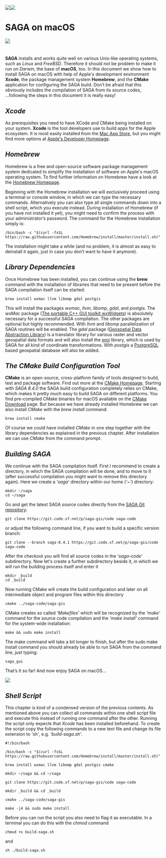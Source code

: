 
![](https://saga-gis.sourceforge.io/_images/logo_saga.png)![](https://saga-gis.sourceforge.io/_images/head_saga_title.png)
#
# __SAGA on macOS__

![](https://licensebuttons.net/l/by-nc-sa/3.0/88x31.png)
#
__SAGA__ installs and works quite well on various Unix-like operating systems, such as _Linux_ and _FreeBSD_. Therefore it should not be problem to make it run on _Darwin_, the base of __macOS__, too. In this document we show how to install SAGA on macOS with help of Apple's development environment __Xcode__, the package management system __Homebrew__, and the __CMake__ application for configuring the SAGA build. Don’t be afraid that this obviously includes the compilation of SAGA from its source codes, ...following the steps in this document it is really easy!

## ___Xcode___

As prerequisites you need to have XCode and CMake being installed on your system. __Xcode__ is the tool developers use to build apps for the Apple ecosystem. It is most easily installed from the [Mac App Store](https://www.apple.com/app-store/), but you might find more options at [Apple's Developer Homepage](https://developer.apple.com/xcode/).

## ___Homebrew___

Homebrew is a free and open-source software package management system dedicated to simplify the installation of software on Apple's macOS operating system. To find further information on Homebrew have a look at the [Homebrew Homepage](https://brew.sh).

Beginning with the Homebrew installation we will exclusively proceed using a terminal or console window, in which we can type the necessary commands. Alternatively you can also type all single commands down into a shell script, which you execute instead. During installation of Homebrew (if you have not installed it yet), you might need to confirm the process with your administrator’s password. The command for the Homebrew installation simply is:
```
/bin/bash -c "$(curl -fsSL https://raw.githubusercontent.com/Homebrew/install/master/install.sh)"
```
The installation might take a while (and no problem, it is almost as easy to deinstall it again, just in case you don’t want to have it anymore).

## ___Library Dependencies___

Once Homebrew has been installed, you can continue using the __brew__ command with the installation of libraries that need to be present before the SAGA compilation itself can be started:
```
brew install wxmac llvm libomp gdal postgis
```
This will install the packages _wxmac_, _llvm_, _libomp_, _gdal_, and _postgis_. The _wxMac_ package ([The portable C++ GUI toolkit wxWidgets](https://wxwidgets.org/)) is absolutely necessary for a successful SAGA compilation. The other packages are optional but highly recommended. With _llvm_ and _libomp_ parallelization of SAGA routines will be enabled. The _gdal_ package ([Geospatial Data Abstraction Library](https://gdal.org/))  is a translator library for various raster and vector geospatial data formats and will also install the [proj](https://proj.org/) library, which is used by SAGA for all kind of coordinate transformations. With _postgis_ a [PostgreSQL](https://www.postgresql.org/) based geospatial database will also be added.


## ___The CMake Build Configuration Tool___
__CMake__ is an open-source, cross-platform family of tools designed to build, test and package software. Find out more at the [CMake Homepage](https://cmake.org/). Starting with _SAGA 8.4.0_ the SAGA build configuration completely relies on CMake, which makes it pretty much easy to build SAGA on different platforms. You find pre-compiled CMake binaries for macOS available on the [CMake Download](https://cmake.org/download/) page. But because we have already installed Homebrew we can also install _CMake_ with the _brew install_ command:
```
brew install cmake
```
Of course we could have installed _CMake_ in one step together with the library dependencies as explained in the previous chapter. After installation we can use _CMake_ from the command prompt.


## ___Building SAGA___
We continue with the SAGA compilation itself. First I recommend to create a directory, in which the SAGA compilation will be done, and to move to it (after successful compilation you might want to remove this directory again). Here we create a _'saga'_ directory within our home (_'~'_) directory:
```
mkdir ~/saga
cd ~/saga
```
Go and get the latest SAGA source codes directly from the [SAGA Git repository](https://sourceforge.net/p/saga-gis/code/ci/master/tree/):
```
git clone https://git.code.sf.net/p/saga-gis/code saga-code
```
or adjust the following command line, if you want to build a specific version branch:
```
git clone --branch saga-8.4.1 https://git.code.sf.net/p/saga-gis/code saga-code 
```
After the checkout you will find all source codes in the _'saga-code'_ subdirectory. Now let's create a further subdirectory beside it, in which we will run the building process itself and enter it
```
mkdir _build
cd _build 
```
Now running CMake will create the build configuration and later on all intermediate object and program files within this directory
```
cmake ../saga-code/saga-gis 
```
CMake creates so called _'Makefiles'_ which will be recognized by the _'make'_ command for the source code compilation and the _'make install'_ command for the system-wide installation:
```
make && sudo make install
```
The make command will take a bit longer to finish, but after the sudo make install command you should already be able to run SAGA from the command line, just typing:
```
saga_gui
```
That’s it so far! And now enjoy SAGA on macOS...

![](https://saga-gis.sourceforge.io/_screenshots/macos/macos_saga_twi.jpg)

## ___Shell Script___
This chapter is kind of a condensed version of the previous contents. As mentioned above you can collect all commands within one shell script file and execute this instead of running one command after the other. Running the script only expects that _Xcode_ has been installed beforehand. To create the script copy the following commands to a new text file and change its file extension to _'sh'_, e.g. _'build-saga.sh'_.
```
#!/bin/bash

/bin/bash -c "$(curl -fsSL https://raw.githubusercontent.com/Homebrew/install/master/install.sh)"

brew install wxmac llvm libomp gdal postgis cmake

mkdir ~/saga && cd ~/saga

git clone https://git.code.sf.net/p/saga-gis/code saga-code

mkdir _build && cd _build

cmake ../saga-code/saga-gis

make -j4 && sudo make install
```
Before you can run the script you also need to flag it as executable. In a terminal you can do this with the _chmod_ command
```
chmod +x build-saga.sh
```
and
```
sh ./build-saga.sh
```
